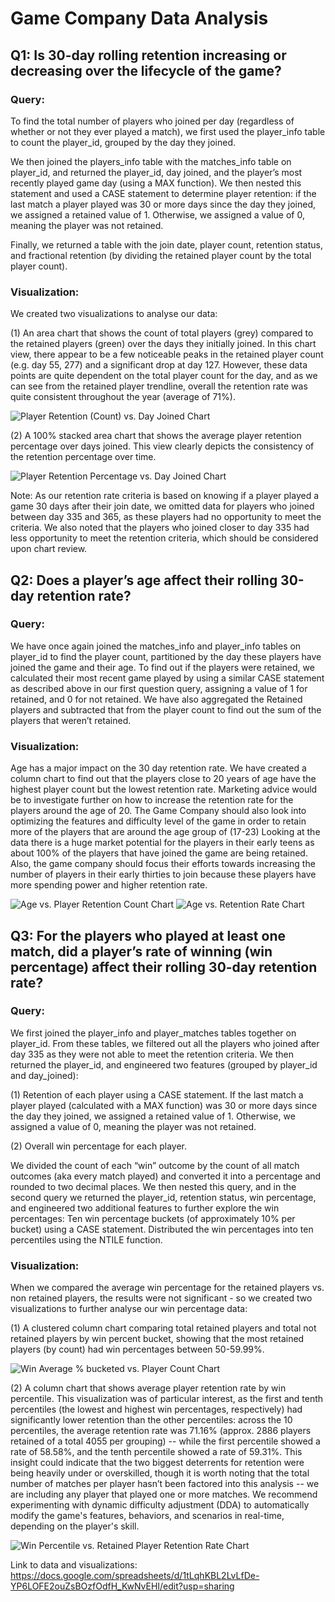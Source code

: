 # Game Company Data Analysis

## Q1: Is 30-day rolling retention increasing or decreasing over the lifecycle of the game?

### Query:
To find the total number of players who joined per day (regardless of whether or not they ever played a match), we first used the player_info table to count the player_id, grouped by the day they joined.

We then joined the players_info table with the matches_info table on player_id, and returned the player_id, day joined, and the player’s most recently played game day (using a MAX function). We then nested this statement and used a CASE statement to determine player retention: if the last match a player played was 30 or more days since the day they joined, we assigned a retained value of 1. Otherwise, we assigned a value of 0, meaning the player was not retained.

Finally, we returned a table with the join date, player count, retention status, and fractional retention (by dividing the retained player count by the total player count).

### Visualization:
We created two visualizations to analyse our data:

(1) An area chart that shows the count of total players (grey) compared to the retained players (green) over the days they initially joined. In this chart view, there appear to be a few noticeable peaks in the retained player count (e.g. day 55, 277) and a significant drop at day 127. However, these data points are quite dependent on the total player count for the day, and as we can see from the retained player trendline, overall the retention rate was quite consistent throughout the year (average of 71%).

![Player Retention (Count) vs. Day Joined Chart](Player-Retention-Count-vs.-Day-Joined.png)

(2) A 100% stacked area chart that shows the average player retention percentage over days joined. This view clearly depicts the consistency of the retention percentage over time.

![Player Retention Percentage vs. Day Joined Chart](Player-Retention-Percentage-vs.-Day-Joined.png)

Note: As our retention rate criteria is based on knowing if a player played a game 30 days after their join date, we omitted data for players who joined between day 335 and 365, as these players had no opportunity to meet the criteria. We also noted that the players who joined closer to day 335 had less opportunity to meet the retention criteria, which should be considered upon chart review.

## Q2: Does a player’s age affect their rolling 30-day retention rate?

### Query:
We have once again joined the matches_info and player_info tables on player_id to find the player count, partitioned by the day these players have joined the game and their age. To find out if the players were retained, we calculated their most recent game played by using a similar CASE statement as described above in our first question query, assigning a value of 1 for retained, and 0 for not retained. We have also aggregated the Retained players and subtracted that from the player count to find out the sum of the players that weren’t retained.

### Visualization:
Age has a major impact on the 30 day retention rate. We have created a column chart to find out that the players close to 20 years of age have the highest player count but the lowest retention rate. Marketing advice would be to investigate further on how to increase the retention rate for the players around the age of 20. The Game Company should also look into optimizing the features and difficulty level of the game in order to retain more of the players that are around the age group of (17-23) Looking at the data there is a huge market potential for the players in their early teens as about 100% of the players that have joined the game are being retained. Also, the game company should focus their efforts towards increasing the number of players in their early thirties to join because these players have more spending power and higher retention rate.

![Age vs. Player Retention Count Chart](Age-vs.-Player-Retention-Count.png)
![Age vs. Retention Rate Chart](Age-vs.-Retention-Rate.png)


## Q3: For the players who played at least one match, did a player’s rate of winning (win percentage) affect their rolling 30-day retention rate?

### Query:
We first joined the player_info and player_matches tables together on player_id. From these tables, we filtered out all the players who joined after day 335 as they were not able to meet the retention criteria. We then returned the player_id, and engineered two features (grouped by player_id and day_joined):

(1) Retention of each player using a CASE statement.
If the last match a player played (calculated with a MAX function) was 30 or more days since the day they joined, we assigned a retained value of 1. Otherwise, we assigned a value of 0, meaning the player was not retained.

(2) Overall win percentage for each player.

We divided the count of each “win” outcome by the count of all match outcomes (aka every match played) and converted it into a percentage and rounded to two decimal places.
We then nested this query, and in the second query we returned the player_id, retention status, win percentage, and engineered two additional features to further explore the win percentages:
Ten win percentage buckets (of approximately 10% per bucket) using a CASE statement.
Distributed the win percentages into ten percentiles using the NTILE function.

### Visualization:
When we compared the average win percentage for the retained players vs. non retained players, the results were not significant - so we created two visualizations to further analyse our win percentage data:

(1) A clustered column chart comparing total retained players and total not retained players by win percent bucket, showing that the most retained players (by count) had win percentages between 50-59.99%.

![Win Average % bucketed vs. Player Count Chart](Win-Average-%-bucketed-vs.-Player-Count.png)

(2) A column chart that shows average player retention rate by win percentile. This visualization was of particular interest, as the first and tenth percentiles (the lowest and highest win percentages, respectively) had significantly lower retention than the other percentiles: across the 10 percentiles, the average retention rate was 71.16% (approx. 2886 players retained of a total 4055 per grouping) -- while the first percentile showed a rate of 58.58%, and the tenth percentile showed a rate of 59.31%. This insight could indicate that the two biggest deterrents for retention were being heavily under or overskilled, though it is worth noting that the total number of matches per player hasn’t been factored into this analysis -- we are including any player that played one or more matches. We recommend experimenting with dynamic difficulty adjustment (DDA) to automatically modify the game's features, behaviors, and scenarios in real-time, depending on the player's skill.

![Win Percentile vs. Retained Player Retention Rate Chart](Win-Percentile-vs.-Retained-Player-Retention-Rate.png)

Link to data and visualizations:
https://docs.google.com/spreadsheets/d/1tLqhKBL2LvLfDe-YP6LOFE2ouZsBOzfOdfH_KwNvEHI/edit?usp=sharing
